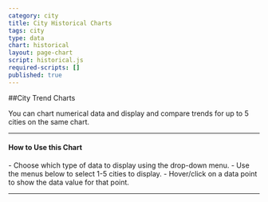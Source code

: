 ```yaml
---
category: city
title: City Historical Charts
tags: city
type: data
chart: historical
layout: page-chart
script: historical.js
required-scripts: []
published: true
---
```


##City Trend Charts

You can chart numerical data and display and compare trends for up to 5 cities on the same chart.

<hr>
<h4 class="howto-header">How to Use this Chart</h4>
- Choose which type of data to display using the drop-down menu.
- Use the menus below to select 1-5 cities to display.
- Hover/click on a data point to show the data value for that point.
<hr>
